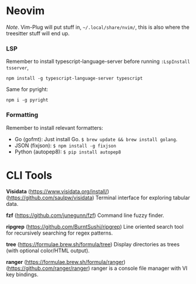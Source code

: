 # Neovim

*Note*. Vim-Plug will put stuff in, `~/.local/share/nvim/`, this is also where the treesitter stuff will end up.

### LSP
Remember to install typescript-language-server before running `:LspInstall tsserver`,
```
npm install -g typescript-language-server typescript
```
Same for pyright:
```
npm i -g pyright
```

### Formatting
Remember to install relevant formatters:
- Go (gofmt): Just install Go. `$ brew update && brew install golang`.
- JSON (fixjson): `$ npm install -g fixjson`
- Python (autopep8): `$ pip install autopep8`

# CLI Tools

**Visidata** (https://www.visidata.org/install/) (https://github.com/saulpw/visidata)
Terminal interface for exploring tabular data.

**fzf** (https://github.com/junegunn/fzf)
Command line fuzzy finder.

**ripgrep** (https://github.com/BurntSushi/ripgrep)
Line oriented search tool for recursively searching for regex patterns.

**tree** (https://formulae.brew.sh/formula/tree)
Display directories as trees (with optional color/HTML output).

**ranger** (https://formulae.brew.sh/formula/ranger) (https://github.com/ranger/ranger)
ranger is a console file manager with VI key bindings.
